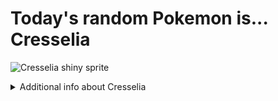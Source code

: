 # Today's random Pokemon is... Cresselia

![Cresselia shiny sprite](https://raw.githubusercontent.com/PokeAPI/sprites/master/sprites/pokemon/shiny/488.png)

<details>
<summary>Additional info about Cresselia</summary>

| srpite type | image |
|------|------|
| back_default | ![Cresselia back_default sprite](https://raw.githubusercontent.com/PokeAPI/sprites/master/sprites/pokemon/back/488.png) |
| back_shiny | ![Cresselia back_shiny sprite](https://raw.githubusercontent.com/PokeAPI/sprites/master/sprites/pokemon/back/shiny/488.png) |
| front_default | ![Cresselia front_default sprite](https://raw.githubusercontent.com/PokeAPI/sprites/master/sprites/pokemon/488.png) | </details>
